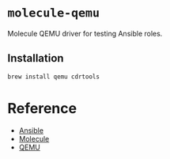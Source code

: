 # `molecule-qemu`

Molecule QEMU driver for testing Ansible roles.

## Installation

```bash
brew install qemu cdrtools
```

# Reference

* [Ansible](https://www.ansible.com/)
* [Molecule](https://molecule.readthedocs.io/en/latest/)
* [QEMU](https://www.qemu.org/)
